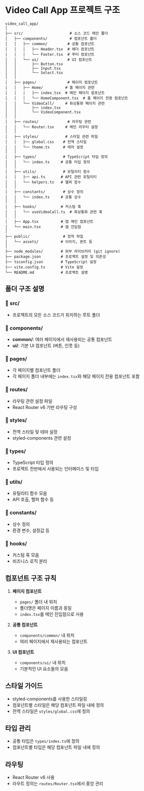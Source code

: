 # Video Call App 프로젝트 구조

```
video_call_app/
│
├── src/                     # 소스 코드 메인 폴더
│   ├── components/          # 컴포넌트 폴더
│   │   ├── common/         # 공통 컴포넌트
│   │   │   ├── Header.tsx  # 헤더 컴포넌트
│   │   │   └── Footer.tsx  # 푸터 컴포넌트
│   │   └── ui/             # UI 컴포넌트
│   │       ├── Button.tsx
│   │       ├── Input.tsx
│   │       └── Select.tsx
│   │
│   ├── pages/              # 페이지 컴포넌트
│   │   ├── Home/          # 홈 페이지 관련
│   │   │   ├── index.tsx  # 메인 페이지 컴포넌트
│   │   │   └── HomeComponent.tsx  # 홈 페이지 전용 컴포넌트
│   │   └── VideoCall/     # 화상통화 페이지 관련
│   │       ├── index.tsx
│   │       └── VideoComponent.tsx
│   │
│   ├── routes/             # 라우팅 관련
│   │   └── Router.tsx     # 메인 라우터 설정
│   │
│   ├── styles/            # 스타일 관련 파일
│   │   ├── global.css    # 전역 스타일
│   │   └── theme.ts      # 테마 설정
│   │
│   ├── types/            # TypeScript 타입 정의
│   │   └── index.ts     # 공통 타입 정의
│   │
│   ├── utils/            # 유틸리티 함수
│   │   ├── api.ts       # API 관련 유틸리티
│   │   └── helpers.ts   # 헬퍼 함수
│   │
│   ├── constants/        # 상수 정의
│   │   └── index.ts     # 공통 상수
│   │
│   ├── hooks/           # 커스텀 훅
│   │   └── useVideoCall.ts  # 화상통화 관련 훅
│   │
│   ├── App.tsx          # 앱 메인 컴포넌트
│   └── main.tsx         # 앱 진입점
│
├── public/               # 정적 파일
│   └── assets/          # 이미지, 폰트 등
│
├── node_modules/        # 외부 라이브러리 (git ignore)
├── package.json         # 프로젝트 설정 및 의존성
├── tsconfig.json        # TypeScript 설정
├── vite.config.ts       # Vite 설정
└── README.md            # 프로젝트 설명
```

## 폴더 구조 설명

### 📁 src/
- 프로젝트의 모든 소스 코드가 위치하는 루트 폴더

### 📁 components/
- **common/**: 여러 페이지에서 재사용되는 공통 컴포넌트
- **ui/**: 기본 UI 컴포넌트 (버튼, 인풋 등)

### 📁 pages/
- 각 페이지별 컴포넌트 폴더
- 각 페이지 폴더 내부에는 `index.tsx`와 해당 페이지 전용 컴포넌트 포함

### 📁 routes/
- 라우팅 관련 설정 파일
- React Router v6 기반 라우팅 구성

### 📁 styles/
- 전역 스타일 및 테마 설정
- styled-components 관련 설정

### 📁 types/
- TypeScript 타입 정의
- 프로젝트 전반에서 사용되는 인터페이스 및 타입

### 📁 utils/
- 유틸리티 함수 모음
- API 호출, 헬퍼 함수 등

### 📁 constants/
- 상수 정의
- 환경 변수, 설정값 등

### 📁 hooks/
- 커스텀 훅 모음
- 비즈니스 로직 분리

## 컴포넌트 구조 규칙

1. **페이지 컴포넌트**
   - `pages/` 폴더 내 위치
   - 폴더명은 페이지 이름과 동일
   - `index.tsx`를 메인 진입점으로 사용

2. **공통 컴포넌트**
   - `components/common/` 내 위치
   - 여러 페이지에서 재사용되는 컴포넌트

3. **UI 컴포넌트**
   - `components/ui/` 내 위치
   - 기본적인 UI 요소들의 모음

## 스타일 가이드

- styled-components를 사용한 스타일링
- 컴포넌트별 스타일은 해당 컴포넌트 파일 내에 정의
- 전역 스타일은 `styles/global.css`에 정의

## 타입 관리

- 공통 타입은 `types/index.ts`에 정의
- 컴포넌트별 타입은 해당 컴포넌트 파일 내에 정의

## 라우팅

- React Router v6 사용
- 라우트 정의는 `routes/Router.tsx`에서 중앙 관리
